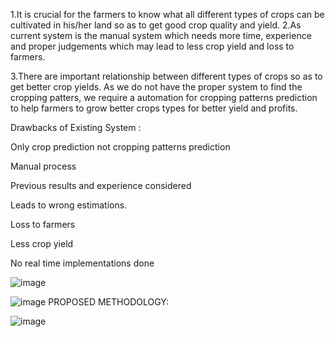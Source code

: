 1.It is crucial for the farmers to know what all different types of crops can be cultivated in his/her land so as to get good crop quality and yield. 
2.As current system is the manual system which needs more time, experience and proper judgements which may lead to less crop yield and loss to farmers. 

3.There are important relationship between different types of crops so as to get better crop yields. As we do not have the proper system to find the cropping patters, we require a automation for cropping patterns prediction to help farmers to grow better crops types for better yield and profits.

Drawbacks of Existing System :

Only crop prediction not cropping patterns prediction

Manual process

Previous results and experience considered

Leads to wrong estimations.

Loss to farmers

Less crop yield

No real time implementations done

![image](https://github.com/user-attachments/assets/dfd6a052-e7d4-414c-b291-64b46278def5)

![image](https://github.com/user-attachments/assets/8979f7c8-b5f5-457c-9a65-f2d110bdad34)
PROPOSED METHODOLOGY:

![image](https://github.com/user-attachments/assets/5c0622d6-403b-4a2a-84ec-dce70b715b9a)
